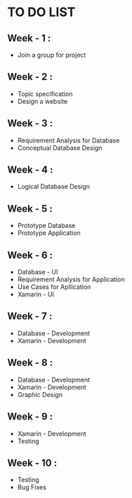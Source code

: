 # TO DO LIST 

## Week - 1 :
* Join a group for project

## Week - 2 :
* Topic specification
* Design a website

## Week - 3 :
* Requirement Analysis for Database
* Conceptual Database Design 

## Week - 4 :
* Logical Database Design

## Week - 5 :
* Prototype Database
* Prototype Application

## Week - 6 :
* Database - UI
* Requirement Analysis for Application
* Use Cases for Apllication
* Xamarin - UI

## Week - 7 :
* Database - Development
* Xamarin - Development

## Week - 8 :
* Database - Development
* Xamarin - Development
* Graphic Design

## Week - 9 :
* Xamarin - Development
* Testing

## Week - 10 :
* Testing
* Bug Fixes
